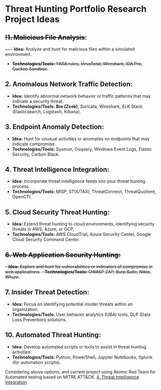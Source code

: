 # Threat Hunting Portfolio Research Project Ideas

## ~~!1. Malicious File Analysis~~:
~~- **Idea:** Analyze and hunt for malicious files within a simulated environment.
- ~~**Technologies/Tools:** YARA rules, VirusTotal, Wireshark, IDA Pro, Cuckoo Sandbox.~~

## 2. Anomalous Network Traffic Detection:
- **Idea:** Identify abnormal network behavior or traffic patterns that may indicate a security threat.
- **Technologies/Tools:** **Bro (Zeek)**, Suricata, Wireshark, ELK Stack (Elasticsearch, Logstash, Kibana).

## 3. Endpoint Anomaly Detection:
- **Idea:** Hunt for unusual activities or anomalies on endpoints that may indicate compromise.
- **Technologies/Tools:** Sysmon, Osquery, Windows Event Logs, Elastic Security, Carbon Black.

## 4. Threat Intelligence Integration:
- **Idea:** Incorporate threat intelligence feeds into your threat hunting process.
- **Technologies/Tools:** MISP, STIX/TAXI, ThreatConnect, ThreatQuotient, OpenCTI.

## 5. Cloud Security Threat Hunting:
- **Idea:** Extend threat hunting to cloud environments, identifying security threats in AWS, Azure, or GCP.
- **Technologies/Tools:** AWS CloudTrail, Azure Security Center, Google Cloud Security Command Center.

## ~~6. Web Application Security Hunting:~~
~~- **Idea:** Explore and hunt for vulnerabilities or indicators of compromise in web applications.~~
~~- **Technologies/Tools:** OWASP ZAP, Burp Suite, Nikto, Wfuzz.~~

## 7. Insider Threat Detection:
- **Idea:** Focus on identifying potential insider threats within an organization.
- **Technologies/Tools:** User behavior analytics (UBA) tools, DLP (Data Loss Prevention) solutions.

## 10. Automated Threat Hunting:
- **Idea:** Develop automated scripts or tools to assist in threat hunting activities.
- **Technologies/Tools:** Python, PowerShell, Jupyter Notebooks, Splunk (for automation scripts).


Considering above options, and current project using Atomic Red Team for Automated testing based on MITRE ATT&CK. [4. Threat Intelligence Integration](#4.%20Threat%20Intelligence%20Integration)